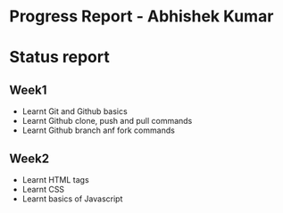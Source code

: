 # Progress Report - Abhishek Kumar
# Status report
## Week1
- Learnt Git and Github basics
- Learnt Github clone, push and pull commands
- Learnt Github branch anf fork commands

## Week2
- Learnt HTML tags
- Learnt CSS
- Learnt basics of Javascript
